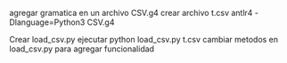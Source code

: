 agregar gramatica en un archivo CSV.g4
crear archivo t.csv
antlr4 -Dlanguage=Python3 CSV.g4

Crear load_csv.py
ejecutar python load_csv.py t.csv
cambiar  metodos en load_csv.py para agregar funcionalidad
